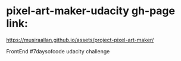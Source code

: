 # pixel-art-maker-udacity gh-page link:
https://musiraallan.github.io/assets/project-pixel-art-maker/

FrontEnd #7daysofcode udacity challenge
